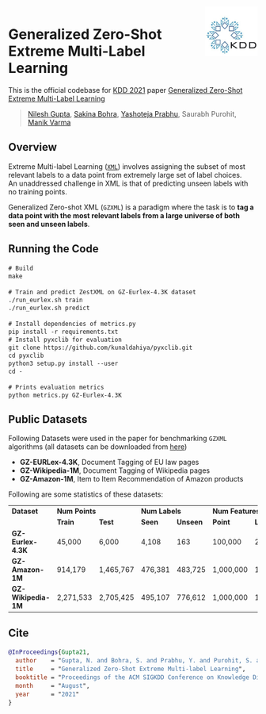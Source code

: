 <img src="Resources/KDD_Logo.jpg" height="100" align="right"/>

# Generalized Zero-Shot Extreme Multi-Label Learning
This is the official codebase for [KDD 2021](https://www.kdd.org/kdd2021/) paper [Generalized Zero-Shot Extreme Multi-Label Learning](http://manikvarma.org/pubs/gupta21.pdf)
> [Nilesh Gupta](https://nilesh2797.github.io/), [Sakina Bohra](https://www.linkedin.com/in/sakina-bohra-aa46b174/?originalSubdomain=in), [Yashoteja Prabhu](https://vervenumen.github.io/), Saurabh Purohit, [Manik Varma](http://manikvarma.org/)

## Overview
Extreme Multi-label Learning ([`XML`](http://manikvarma.org/downloads/XC/XMLRepository.html)) involves assigning the subset of most relevant labels to a data point from extremely large set of label choices. An unaddressed challenge in XML is that of predicting unseen labels with no training points. 

Generalized Zero-shot XML (`GZXML`) is a paradigm where the task is to **tag a data point with the most relevant labels from a large universe of both seen and unseen labels**.

## Running the Code
```shell
# Build
make

# Train and predict ZestXML on GZ-Eurlex-4.3K dataset
./run_eurlex.sh train
./run_eurlex.sh predict

# Install dependencies of metrics.py
pip install -r requirements.txt
# Install pyxclib for evaluation
git clone https://github.com/kunaldahiya/pyxclib.git
cd pyxclib
python3 setup.py install --user
cd -

# Prints evaluation metrics
python metrics.py GZ-Eurlex-4.3K
```
## Public Datasets
Following Datasets were used in the paper for benchmarking `GZXML` algorithms (all datasets can be downloaded from [here](link))
* **GZ-EURLex-4.3K**, Document Tagging of EU law pages
* **GZ-Wikipedia-1M**, Document Tagging of Wikipedia pages
* **GZ-Amazon-1M**, Item to Item Recommendation of Amazon products

Following are some statistics of these datasets:
<table>
  <tr> <td><b>Dataset</b></td> <td colspan="2"><b>Num Points</b></td> <td colspan="2"><b>Num Labels</b></td> <td colspan="2"><b>Num Features</b></td> </tr>
  <tr> <td></td> <td><b>Train</b></td> <td><b>Test</b></td> <td><b>Seen</b></td> <td><b>Unseen</b></td> <td><b>Point</b></td> <td><b>Label</b></td> </tr>
  <tr> <td><b>GZ-Eurlex-4.3K</b></td> <td>45,000</td> <td>6,000</td> <td>4,108</td> <td>163</td> <td>100,000</td> <td>24,316</td> </tr>
  <tr> <td><b>GZ-Amazon-1M</b></td> <td>914,179</td> <td>1,465,767</td> <td>476,381</td> <td>483,725</td> <td>1,000,000</td> <td>1,476,381</td> </tr>
  <tr> <td><b>GZ-Wikipedia-1M</b></td> <td>2,271,533</td> <td>2,705,425</td> <td>495,107</td> <td>776,612</td> <td>1,000,000</td> <td>1,438,196</td> </tr>
</table>

## Cite
```bib
@InProceedings{Gupta21,
  author    = "Gupta, N. and Bohra, S. and Prabhu, Y. and Purohit, S. and Varma, M.",
  title     = "Generalized Zero-Shot Extreme Multi-label Learning",
  booktitle = "Proceedings of the ACM SIGKDD Conference on Knowledge Discovery and Data Mining",
  month     = "August",
  year      = "2021"
}
```
